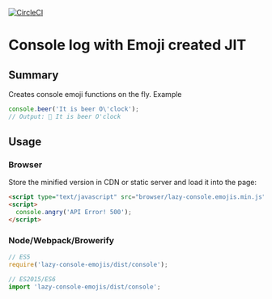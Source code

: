 [![CircleCI](https://circleci.com/gh/ardeshireshghi/lazy-console-emojis/tree/master.svg?style=svg)](https://circleci.com/gh/ardeshireshghi/lazy-console-emojis/tree/master)

# Console log with Emoji created JIT

## Summary
Creates console emoji functions on the fly. Example

```js
console.beer('It is beer O\'clock');
// Output: 🍺 It is beer O'clock
```

## Usage

### Browser

Store the minified version in CDN or static server and load it into the page:

```html
<script type="text/javascript" src="browser/lazy-console.emojis.min.js"></script>
<script>
  console.angry('API Error! 500');
</script>
```

### Node/Webpack/Browerify

```js
// ES5
require('lazy-console-emojis/dist/console');

// ES2015/ES6
import 'lazy-console-emojis/dist/console';
```
